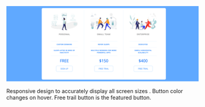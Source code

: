 ![pricing panel image](images/pricing-panel.png)

Responsive design to accurately display all screen sizes .
Button color changes on hover.
Free trail button is the featured button.

